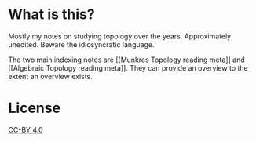 # What is this?

Mostly my notes on studying topology over the years. Approximately unedited. Beware the idiosyncratic language.

The two main indexing notes are [[Munkres Topology reading meta]] and [[Algebraic Topology reading meta]]. They can provide an overview to the extent an overview exists.

# License
[CC-BY 4.0](https://creativecommons.org/licenses/by/4.0/)